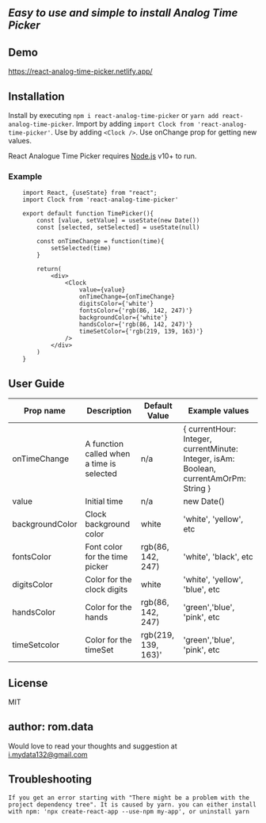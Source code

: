 ## _Easy to use and simple to install Analog Time Picker_

## Demo
https://react-analog-time-picker.netlify.app/

## Installation
Install by executing ```npm i react-analog-time-picker``` or ```yarn add react-analog-time-picker```.
Import by adding ```import Clock from 'react-analog-time-picker'```.
Use by adding ```<Clock />```. Use onChange prop for getting new values.


React Analogue Time Picker requires [Node.js](https://nodejs.org/) v10+ to run.

### Example
```
    import React, {useState} from "react";
    import Clock from 'react-analog-time-picker'
    
    export default function TimePicker(){
        const [value, setValue] = useState(new Date())
        const [selected, setSelected] = useState(null)
    
        const onTimeChange = function(time){
            setSelected(time)
        }
    
        return(
            <div>
                <Clock 
                    value={value}
                    onTimeChange={onTimeChange}
                    digitsColor={'white'}
                    fontsColor={'rgb(86, 142, 247)'}
                    backgroundColor={'white'}
                    handsColor={'rgb(86, 142, 247)'}
                    timeSetColor={'rgb(219, 139, 163)'}
                />
            </div>
        )
    }
```

## User Guide
| Prop name       | Description                                | Default Value | Example values                                                                                 |
|-----------------|--------------------------------------------|---------------|------------------------------------------------------------------------------------------------|
| onTimeChange    | A function called when a  time is selected |      n/a      | {   currentHour: Integer,   currentMinute: Integer,   isAm: Boolean,   currentAmOrPm: String } |
| value           | Initial time                               |      n/a      | new Date()                                                                                     |
| backgroundColor | Clock background color                     |     white     | 'white', 'yellow', etc                                                                         |
| fontsColor      | Font color for the time picker             |     rgb(86, 142, 247)| 'white', 'black', etc                                                                      |
| digitsColor     | Color for the clock digits                 |     white     | 'white', 'yellow', 'blue', etc                                                                      |
| handsColor      | Color for the hands                        |    rgb(86, 142, 247) |'green','blue', 'pink', etc                                                                        |
|timeSetcolor     | Color for the timeSet                |    rgb(219, 139, 163)'|'green','blue', 'pink', etc                                                                    | 




## License

MIT

## author: rom.data
   Would love to read your thoughts and suggestion at i.mydata132@gmail.com

## Troubleshooting    
    If you get an error starting with "There might be a problem with the project dependency tree". It is caused by yarn. you can either install with npm: 'npx create-react-app --use-npm my-app', or uninstall yarn